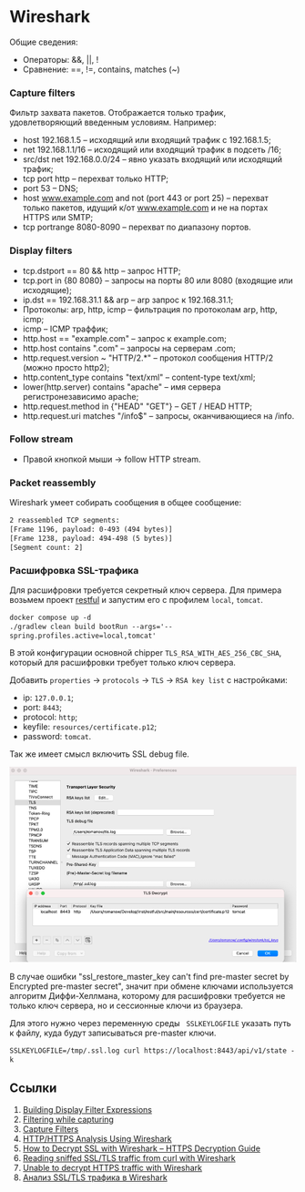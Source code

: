 # Wireshark

Общие сведения:

* Операторы: &&, ||, !
* Сравнение: ==, !=, contains, matches (~)

### Capture filters

Фильтр захвата пакетов. Отображается только трафик, удовлетворяющий введенным условиям. Например:

* host 192.168.1.5 – исходящий или входящий трафик с 192.168.1.5;
* net 192.168.1.1/16 – исходящий или входящий трафик в подсеть /16;
* src/dst net 192.168.0.0/24 – явно указать входящий или исходящий трафик;
* tcp port http – перехват только HTTP;
* port 53 – DNS;
* host www.example.com and not (port 443 or port 25) – перехват только пакетов, идущий к/от www.example.com и не на
  портах HTTPS или SMTP;
* tcp portrange 8080-8090 – перехват по диапазону портов.

### Display filters

* tcp.dstport == 80 && http – запрос HTTP;
* tcp.port in {80 8080} – запросы на порты 80 или 8080 (входящие или исходящие);
* ip.dst == 192.168.31.1 && arp – arp запрос к 192.168.31.1;
* Протоколы: arp, http, icmp – фильтрация по протоколам arp, http, icmp;
* icmp – ICMP траффик;
* http.host == "example.com" – запрос к example.com;
* http.host contains ".com" – запросы на серверам .com;
* http.request.version ~ "HTTP/2.*" – протокол сообщения HTTP/2 (можно просто http2);
* http.content_type contains "text/xml" – content-type text/xml;
* lower(http.server) contains "apache" – имя сервера регистронезависимо apache;
* http.request.method in {"HEAD" "GET"} – GET / HEAD HTTP;
* http.request.uri matches "/info$" – запросы, оканчивающиеся на /info.

### Follow stream

* Правой кнопкой мыши -> follow HTTP stream.

### Packet reassembly

Wireshark умеет собирать сообщения в общее сообщение:

```
2 reassembled TCP segments:
[Frame 1196, payload: 0-493 (494 bytes)]
[Frame 1238, payload: 494-498 (5 bytes)]
[Segment count: 2]
```

### Расшифровка SSL-трафика

Для расшифровки требуется секретный ключ сервера. Для примера возьмем
проект [restful](https://github.com/Romanow/restful) и запустим его с профилем `local`, `tomcat`.

```shell
docker compose up -d
./gradlew clean build bootRun --args='--spring.profiles.active=local,tomcat'
```

В этой конфигурации основной chipper `TLS_RSA_WITH_AES_256_CBC_SHA`, который для расшифровки требует только ключ
сервера.

Добавить `properties` -> `protocols` -> `TLS` -> `RSA key list` с настройками:

* ip: `127.0.0.1`;
* port: `8443`;
* protocol: `http`;
* keyfile: `resources/certificate.p12`;
* password: `tomcat`.

Так же имеет смысл включить SSL debug file.

![wireshark ssl](images/wireshark.png)

В случае ошибки "ssl_restore_master_key can't find pre-master secret by Encrypted pre-master secret", значит при обмене
ключами используется алгоритм Диффи-Хеллмана, которому для расшифровки требуется не только ключ сервера, но и сессионные
ключи из браузера.

Для этого нужно через переменную среды ` SSLKEYLOGFILE` указать путь к файлу, куда будут записываться pre-master ключи.

```shell
SSLKEYLOGFILE=/tmp/.ssl.log curl https://localhost:8443/api/v1/state -k
```

## Ссылки

1. [Building Display Filter Expressions](https://www.wireshark.org/docs/wsug_html_chunked/ChWorkBuildDisplayFilterSection.html)
1. [Filtering while capturing](https://www.wireshark.org/docs/wsug_html_chunked/ChCapCaptureFilterSection.html)
1. [Capture Filters](https://wiki.wireshark.org/CaptureFilters)
1. [HTTP/HTTPS Analysis Using Wireshark](https://medium.com/devops-world/http-https-analysis-using-wireshark-cbe07c23520)
1. [How to Decrypt SSL with Wireshark – HTTPS Decryption Guide](https://www.comparitech.com/net-admin/decrypt-ssl-with-wireshark/)
1. [Reading sniffed SSL/TLS traffic from curl with Wireshark](https://davidhamann.de/2019/08/06/sniffing-ssl-traffic-with-curl-wireshark/)
1. [Unable to decrypt HTTPS traffic with Wireshark](https://osqa-ask.wireshark.org/questions/46959/unable-to-decrypt-https-traffic-with-wireshark)
1. [Анализ SSL/TLS трафика в Wireshark](https://habr.com/ru/company/billing/blog/261301/)